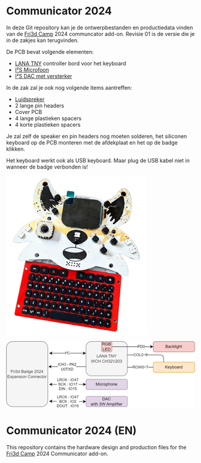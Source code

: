 # Communicator 2024
In deze Git repository kan je de ontwerpbestanden en productiedata vinden van de [Fri3d Camp](https://fri3d.be/) 2024 communcator add-on. Revisie 01 is de versie die je in de zakjes kan terugvinden.

De PCB bevat volgende elementen:

- [LANA TNY](https://phyx.be/LANA_TNY/) controller bord voor het keyboard
- [I²S Microfoon](Datasheets/MIC.pdf)
- [I²S DAC met versterker](Datasheets/AMP.pdf)

In de zak zal je ook nog volgende items aantreffen:

- [Luidspreker](Datasheets/SPK.pdf)
- 2 lange pin headers
- Cover PCB
- 4 lange plastieken spacers
- 4 korte plastieken spacers

Je zal zelf de speaker en pin headers nog moeten solderen, het siliconen keyboard op de PCB monteren met de afdekplaat en het op de badge klikken.

Het keyboard werkt ook als USB keyboard. Maar plug de USB kabel niet in wanneer de badge verbonden is!

![Communicator 2024 00 Prototype](Media/Prototype.png)

![Communicator 2024 01 blockdiagram](Media/blockdiagram.png)


# Communicator 2024 (EN)
This repository contains the hardware design and production files for the [Fri3d Camp](https://fri3d.be/en/) 2024 Communicator add-on.


